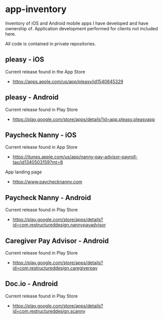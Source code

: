 # app-inventory
Inventory of iOS and Android mobile apps I have developed and have ownership of. Application development performed for clients not included here.  

All code is contained in private repositories. 

## pleasy - iOS
Current release found in the App Store
- https://apps.apple.com/us/app/pleasy/id1540845329

## pleasy - Android 
Current release found in Play Store
- https://play.google.com/store/apps/details?id=app.pleasy.pleasyapp

## Paycheck Nanny - iOS
Current release found in App Store 
- https://itunes.apple.com/us/app/nanny-pay-advisor-payroll-tax/id1340503159?mt=8

App landing page
- https://www.paychecknanny.com

## Paycheck Nanny - Android
Current release found in Play Store
- https://play.google.com/store/apps/details?id=com.restructureddesign.nannypayadvisor

## Caregiver Pay Advisor - Android
Current release found in Play Store
- https://play.google.com/store/apps/details?id=com.restructureddesign.caregiverpay

## Doc.io - Android
Current release found in Play Store
- https://play.google.com/store/apps/details?id=com.restructureddesign.scanny
